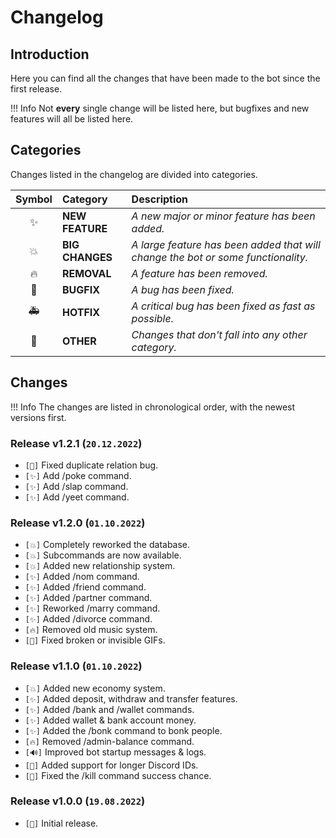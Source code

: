 # **Changelog**

## **Introduction**

Here you can find all the changes that have been made to the bot since the first release.

!!! Info
    Not **every** single change will be listed here, but bugfixes and new features will all be listed here.

## **Categories**

Changes listed in the changelog are divided into categories.

| Symbol | Category | Description
|:-:|:-|:-|
| ✨ | **NEW FEATURE** | *A new major or minor feature has been added.*
| 💥 | **BIG CHANGES** | *A large feature has been added that will change the bot or some functionality.*
| 🔥 | **REMOVAL** | *A feature has been removed.*
| 🐛 | **BUGFIX** | *A bug has been fixed.*
| 🚑 | **HOTFIX** | *A critical bug has been fixed as fast as possible.*
| 📝 | **OTHER** | *Changes that don't fall into any other category.*

## **Changes**

!!! Info
    The changes are listed in chronological order, with the newest versions first.

### **Release v1.2.1 (**`20.12.2022`**)**

- `[🐛]` Fixed duplicate relation bug.
- `[✨]` Add /poke command.
- `[✨]` Add /slap command.
- `[✨]` Add /yeet command.

### **Release v1.2.0 (**`01.10.2022`**)**

- `[💥]` Completely reworked the database.
- `[💥]` Subcommands are now available.
- `[💥]` Added new relationship system.
- `[✨]` Added /nom command.
- `[✨]` Added /friend command.
- `[✨]` Added /partner command.
- `[✨]` Reworked /marry command.
- `[✨]` Added /divorce command.
- `[🔥]` Removed old music system.
- `[🐛]` Fixed broken or invisible GIFs.

### **Release v1.1.0 (**`01.10.2022`**)**

- `[💥]` Added new economy system.
- `[✨]` Added deposit, withdraw and transfer features.
- `[✨]` Added /bank and /wallet commands.
- `[✨]` Added wallet & bank account money.
- `[✨]` Added the /bonk command to bonk people.
- `[🔥]` Removed /admin-balance command.
- `[🔊]` Improved bot startup messages & logs.
- `[🐛]` Added support for longer Discord IDs.
- `[🐛]` Fixed the /kill command success chance.

### **Release v1.0.0 (**`19.08.2022`**)**

- `[📝]` Initial release.